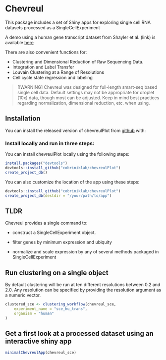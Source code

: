 
<!-- README.md is generated from README.Rmd. Please edit that file -->

# Chevreul

This package includes a set of Shiny apps for exploring single cell RNA
datasets processed as a SingleCellExperiment

A demo using a human gene transcript dataset from Shayler et al. (link)
is available
<a href="https://docker.saban.chla.usc.edu/cobrinik/app/seuratApp/" target="_blank" rel="noopener noreferrer">here</a>

There are also convenient functions for:

- Clustering and Dimensional Reduction of Raw Sequencing Data.
- Integration and Label Transfer
- Louvain Clustering at a Range of Resolutions
- Cell cycle state regression and labeling

> \[!WARNING\] Chevreul was designed for full-length smart-seq based
> single cell data. Default settings may not be appropriate for droplet
> (10x) data, though most can be adjusted. Keep in mind best practices
> regarding normalization, dimensional reduction, etc. when using.

## Installation

You can install the released version of chevreulPlot from
<a href="https://github.com/cobriniklab/chevreulPlot" target="_blank" rel="noopener noreferrer">github</a>
with:

### Install locally and run in three steps:

You can install chevreulPlot locally using the following steps:

``` r
install.packages("devtools")
devtools::install_github("cobriniklab/chevreulPlot")
create_project_db()
```

You can also customize the location of the app using these steps:

``` r
devtools::install_github("cobriniklab/chevreulPlot")
create_project_db(destdir = "/your/path/to/app")
```

## TLDR

Chevreul provides a single command to:

- construct a SingleCellExperiment object.

- filter genes by minimum expression and ubiquity

- normalize and scale expression by any of several methods packaged in
  SingleCellExperiment

## Run clustering on a single object

By default clustering will be run at ten different resolutions between
0.2 and 2.0. Any resolution can be specified by providing the resolution
argument as a numeric vector.

``` r
clustered_sce <- clustering_workflow(chevreul_sce,
    experiment_name = "sce_hu_trans",
    organism = "human"
)
```

## Get a first look at a processed dataset using an interactive shiny app

``` r
minimalChevreulApp(chevreul_sce)
```
